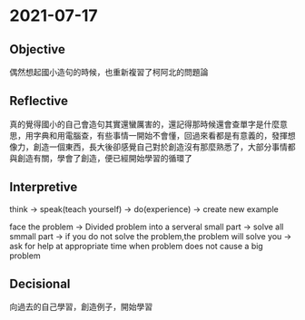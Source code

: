 # 2021-07-17

## Objective

偶然想起國小造句的時候，也重新複習了柯阿北的問題論  

## Reflective

真的覺得國小的自己會造句其實還蠻厲害的，還記得那時候還會查單字是什麼意思，用字典和用電腦查，有些事情一開始不會懂，回過來看都是有意義的，發揮想像力，創造一個東西，長大後卻感覺自己對於創造沒有那麼熟悉了，大部分事情都與創造有關，學會了創造，便已經開始學習的循環了

## Interpretive

think -> speak(teach yourself) -> do(experience) -> create new example  

face the problem -> Divided problem into a serveral small part -> solve all smmall part -> if you do not solve the problem,the problem will solve you -> ask for help at appropriate time when problem does not cause a big problem

## Decisional

向過去的自己學習，創造例子，開始學習
